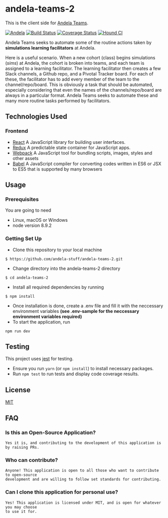 # andela-teams-2

This is the client side for [Andela Teams](https://andela-teams.herokuapp.com/).

[![Andela](https://andela-badge.herokuapp.com/)](https://andela.com)
[![Build Status](https://travis-ci.org/andela-stuff/andela-teams-2.svg?branch=develop)](https://travis-ci.org/andela-stuff/andela-teams-2)
[![Coverage Status](https://coveralls.io/repos/github/andela-stuff/andela-teams-2/badge.svg?branch=develop)](https://coveralls.io/github/andela-stuff/andela-teams-2?branch=develop)
[![Hound CI](https://camo.githubusercontent.com/23ee7a697b291798079e258bbc25434c4fac4f8b/68747470733a2f2f696d672e736869656c64732e696f2f62616467652f50726f7465637465645f62792d486f756e642d6138373364312e737667)](https://houndci.com)

Andela Teams seeks to automate some of the routine actions taken by __simulations learning facilitators__ at Andela.

Here is a useful scenario. When a new cohort (class) begins simulations (*sims*) at Andela, the cohort is broken into teams, and each team is assigned to a learning facilitator. The learning facilitator then creates a few Slack channels, a Github repo, and a Pivotal Tracker board. For each of these, the facilitator has to add every member of the team to the channel/repo/board. This is obviously a task that should be automated, especially considering that even the names of the channels/repo/board are always in a particular format. Andela Teams seeks to automate these and many more routine tasks performed by facilitators.

## Technologies Used
### Frontend
- [React](https://facebook.github.io/react/) A JavaScript library for building user interfaces.
- [Redux](http://redux.js.org/) A predictable state container for JavaScript apps.
- [Webpack](https://webpack.js.org/) A JavaScript tool for bundling scripts, images, styles and other assets
- [Babel](https://babeljs.io/) A JavaScript compiler for converting codes written in ES6 or JSX to ES5 that is supported by many browsers

## Usage

### Prerequisites ###
You are going to need

* Linux, macOS or Windows
* node version 8.9.2

### Getting Set Up ###
* Clone this repository to your local machine
```
$ https://github.com/andela-stuff/andela-teams-2.git
```
* Change directory into the andela-teams-2 directory
```
$ cd andela-teams-2
```
* Install all required dependencies by running
```
$ npm install
```
* Once installation is done, create a .env file and fill it with the neccessary environment variables **(see .env-sample for the neccessary environment variables required)**
* To start the application, run
```
npm run dev
```
## Testing

This project uses [jest](https://jestjs.io/) for testing.
* Ensure you run `yarn` (or `npm install`) to install necessary packages.
* Run `npm test` to run tests and display code coverage results.

## License

[MIT](LICENSE)

## FAQ

### Is this an Open-Source Application?

```
Yes it is, and contributing to the development of this application is by raising PRs.
```

### Who can contribute?

```
Anyone! This application is open to all those who want to contribute to open-source 
development and are willing to follow set standards for contributing.
```

### Can I clone this application for personal use?

```
Yes! This application is licensed under MIT, and is open for whatever you may choose 
to use it for.
```
